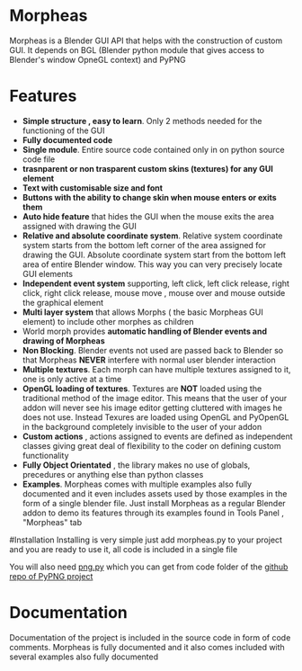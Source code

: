 # Morpheas
Morpheas is a Blender GUI API that helps with the construction of custom GUI. It depends on BGL (Blender python module that gives access to Blender's window OpneGL context) and PyPNG

# Features

* **Simple structure , easy to learn**. Only 2 methods needed for the functioning of the GUI
* **Fully documented code**
* **Single module**. Entire source code contained only in on python source code file
* **trasnparent or non trasparent custom skins (textures) for any GUI element**
* **Text with customisable size and font**
* **Buttons with the ability to change skin when mouse enters or exits them**
* **Auto hide feature** that hides the GUI when the mouse exits the area assigned with drawing the GUI
* **Relative and absolute coordinate system**. Relative system coordinate system starts from the bottom left corner of the area assigned for drawing the GUI. Absolute coordinate system start from the bottom left area of entire Blender window. This way you can very precisely locate GUI elements
* **Independent event system** supporting, left click, left click release, right click, right click release, mouse move , mouse over and mouse outside the graphical element
* **Multi layer system** that allows Morphs ( the basic Morpheas GUI element) to include other morphes as children
* World morph provides **automatic handling of Blender events and drawing of Morpheas**
* **Non Blocking**. Blender events not used are passed back to Blender so that Morpheas **NEVER** interfere with normal user blender interaction 
* **Multiple textures**. Each morph can have multiple textures assigned to it, one is only active at a time
* **OpenGL loading of textures**. Textures are **NOT** loaded using the traditional method of the image editor. This means that the user of your addon will never see his image editor getting cluttered with images he does not use. Instead Texures are loaded using OpenGL and PyOpenGL in the background completely invisible to the user of your addon
* **Custom actions** , actions assigned to events are defined as independent classes giving great deal of flexibility to the coder on defining custom functionality
* **Fully Object Orientated** , the library makes no use of globals, precedures or anything else than python classes
* **Examples**. Morpheas comes with multiple examples also fully documented and it even includes assets used by those examples in the form of a single blender file. Just install Morpheas as a regular Blender addon to demo its features through its examples found in Tools Panel , "Morpheas" tab

#Installation
Installing is very simple just add morpheas.py to your project and you are ready to use it, all code is included in a single file

You will also need [png.py](https://github.com/drj11/pypng/blob/master/code/png.py) which you can get from code folder of the [github repo of PyPNG project](https://github.com/drj11/pypng)

# Documentation

Documentation of the project is included in the source code in form of code comments. Morpheas is fully documented and it also comes included with several examples also fully documented
